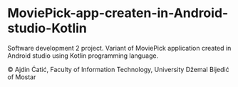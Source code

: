 # MoviePick-app-createn-in-Android-studio-Kotlin

Software development 2 project.
Variant of MoviePick application created in Android studio using Kotlin programming language.

© Ajdin Ćatić, Faculty of Information Technology, University Džemal Bijedić of Mostar
